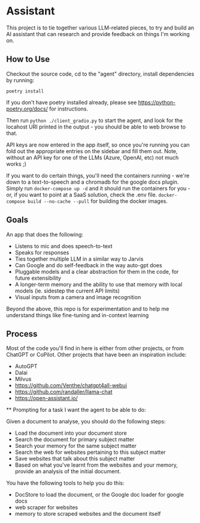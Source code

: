 # Assistant

This project is to tie together various LLM-related pieces, to try and build an AI assistant that can research and provide feedback on things I'm working on.

## How to Use

Checkout the source code, cd to the "agent" directory, install dependencies by running:

`poetry install`

If you don't have poetry installed already, please see https://python-poetry.org/docs/ for instructions.

Then run `python ./client_gradio.py` to start the agent, and look for the locahost URI printed in the output - you should
be able to web browse to that.

API keys are now entered in the app itself, so once you're running you can fold out the appropriate entries on the sidebar
and fill them out. Note, without an API key for one of the LLMs (Azure, OpenAI, etc) not much works ;)

If you want to do certain things, you'll need the containers running - we're down to a text-to-speech and a chromadb for the google docs
plugin. Simply run `docker-compose up -d` and it should run the containers for you - or, if you want to point at a SaaS solution,
check the .env file. `docker-compose build --no-cache --pull` for building the docker images.

## Goals

An app that does the following:

  * Listens to mic and does speech-to-text
  * Speaks for responses
  * Ties together multiple LLM in a similar way to Jarvis
  * Can Google and do self-feedback in the way auto-gpt does
  * Pluggable models and a clear abstraction for them in the code, for future extensibility
  * A longer-term memory and the ability to use that memory with local models (ie. sidestep the current API limits)
  * Visual inputs from a camera and image recognition

Beyond the above, this repo is for experimentation and to help me understand things like fine-tuning and in-context learning

## Process

Most of the code you'll find in here is either from other projects, or from ChatGPT or CoPilot.
Other projects that have been an inspiration include:

  * AutoGPT
  * Dalai
  * Milvus
  * https://github.com/Venthe/chatgpt4all-webui
  * https://github.com/randaller/llama-chat
  * https://open-assistant.io/

** Prompting for a task I want the agent to be able to do:

Given a document to analyse, you should do the following steps:

* Load the document into your document store
* Search the document for primary subject matter
* Search your memory for the same subject matter
* Search the web for websites pertaining to this subject matter
* Save websites that talk about this subject matter
* Based on what you've learnt from the websites and your memory, provide an analysis of the initial document.

You have the following tools to help you do this:

* DocStore to load the document, or the Google doc loader for google docs
* web scraper for websites
* memory to store scraped websites and the document itself